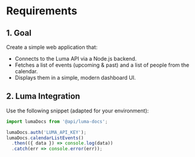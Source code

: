 # Requirements

## 1. Goal
Create a simple web application that:
- Connects to the Luma API via a Node.js backend.
- Fetches a list of events (upcoming & past) and a list of people from the calendar.
- Displays them in a simple, modern dashboard UI.

## 2. Luma Integration
Use the following snippet (adapted for your environment):

```js
import lumaDocs from '@api/luma-docs';

lumaDocs.auth('LUMA_API_KEY');
lumaDocs.calendarListEvents()
  .then(({ data }) => console.log(data))
  .catch(err => console.error(err));
